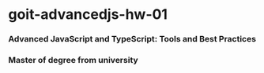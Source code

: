 # goit-advancedjs-hw-01

### Advanced JavaScript and TypeScript: Tools and Best Practices

### Master of degree from university
